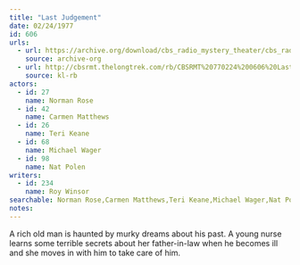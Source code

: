 ```yaml
---
title: "Last Judgement"
date: 02/24/1977
id: 606
urls: 
  - url: https://archive.org/download/cbs_radio_mystery_theater/cbs_radio_mystery_theater-0601-0650.zip/cbs_radio_mystery_theater-0601-0650%2Fcbsrmt_0606_last_judgement.mp3
    source: archive-org
  - url: http://cbsrmt.thelongtrek.com/rb/CBSRMT%20770224%200606%20Last%20Judgement_wbbm_rb.mp3
    source: kl-rb
actors:  
  - id: 27
    name: Norman Rose  
  - id: 42
    name: Carmen Matthews  
  - id: 26
    name: Teri Keane  
  - id: 68
    name: Michael Wager  
  - id: 98
    name: Nat Polen
writers:  
  - id: 234
    name: Roy Winsor
searchable: Norman Rose,Carmen Matthews,Teri Keane,Michael Wager,Nat Polen Roy Winsor
notes:  
---
```

A rich old man is haunted by murky dreams about his past. A young nurse learns some terrible secrets about her father-in-law when he becomes ill and she moves in with him to take care of him.